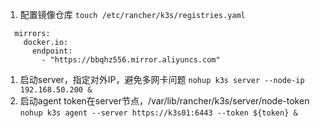 1. 配置镜像仓库
`touch /etc/rancher/k3s/registries.yaml`
```
  mirrors:
    docker.io:
      endpoint:
        - "https://bbqhz556.mirror.aliyuncs.com"
```
1. 启动server，指定对外IP，避免多网卡问题
`nohup k3s server --node-ip 192.168.50.200 &`
1. 启动agent
token在server节点，/var/lib/rancher/k3s/server/node-token
`nohup k3s agent --server https://k3s01:6443 --token ${token} &`
